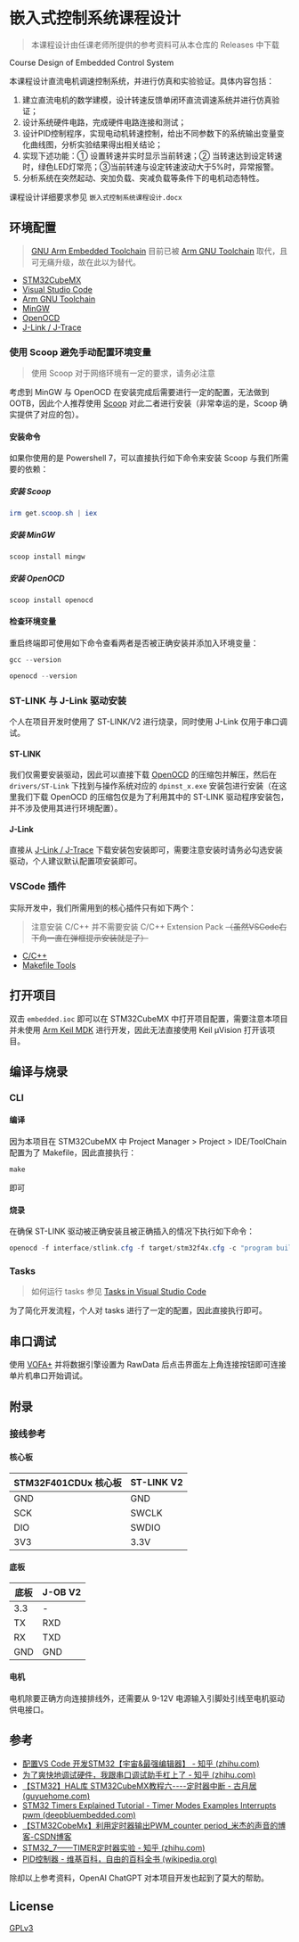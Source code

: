 # 嵌入式控制系统课程设计

> 本课程设计由任课老师所提供的参考资料可从本仓库的 Releases 中下载

Course Design of Embedded Control System

本课程设计直流电机调速控制系统，并进行仿真和实验验证。具体内容包括：

1. 建立直流电机的数学建模，设计转速反馈单闭环直流调速系统并进行仿真验证；
2. 设计系统硬件电路，完成硬件电路连接和测试；
3. 设计PID控制程序，实现电动机转速控制，给出不同参数下的系统输出变量变化曲线图，分析实验结果得出相关结论；
4. 实现下述功能：① 设置转速并实时显示当前转速；② 当转速达到设定转速时，绿色LED灯常亮；③当前转速与设定转速波动大于5%时，异常报警。
5. 分析系统在突然起动、突加负载、突减负载等条件下的电机动态特性。

课程设计详细要求参见 `嵌入式控制系统课程设计.docx`

## 环境配置

> [GNU Arm Embedded Toolchain](https://developer.arm.com/downloads/-/gnu-rm) 目前已被 [Arm GNU Toolchain](https://developer.arm.com/downloads/-/arm-gnu-toolchain-downloads) 取代，且可无痛升级，故在此以为替代。

- [STM32CubeMX](https://www.st.com/en/development-tools/stm32cubemx.html)
- [Visual Studio Code](https://code.visualstudio.com/)
- [Arm GNU Toolchain](https://developer.arm.com/downloads/-/arm-gnu-toolchain-downloads)
- [MinGW](https://osdn.net/projects/mingw/releases/)
- [OpenOCD](https://gnutoolchains.com/arm-eabi/openocd/)
- [J-Link / J-Trace](https://www.segger.com/downloads/jlink/)

### 使用 Scoop 避免手动配置环境变量

> 使用 Scoop 对于网络环境有一定的要求，请务必注意

考虑到 MinGW 与 OpenOCD 在安装完成后需要进行一定的配置，无法做到 OOTB，因此个人推荐使用 [Scoop](https://scoop.sh/) 对此二者进行安装（非常幸运的是，Scoop 确实提供了对应的包）。

#### 安装命令

如果你使用的是 Powershell 7，可以直接执行如下命令来安装 Scoop 与我们所需要的依赖：

##### 安装 Scoop

```powershell
irm get.scoop.sh | iex
```

##### 安装 MinGW

```powershell
scoop install mingw
```

##### 安装 OpenOCD

```powershell
scoop install openocd
```

#### 检查环境变量

重启终端即可使用如下命令查看两者是否被正确安装并添加入环境变量：

```powershell
gcc --version
```

```powershell
openocd --version
```

### ST-LINK 与 J-Link 驱动安装

个人在项目开发时使用了 ST-LINK/V2 进行烧录，同时使用 J-Link 仅用于串口调试。

#### ST-LINK

我们仅需要安装驱动，因此可以直接下载 [OpenOCD](https://gnutoolchains.com/arm-eabi/openocd/) 的压缩包并解压，然后在 `drivers/ST-Link` 下找到与操作系统对应的 `dpinst_x.exe` 安装包进行安装（在这里我们下载 OpenOCD 的压缩包仅是为了利用其中的 ST-LINK 驱动程序安装包，并不涉及使用其进行环境配置）。

#### J-Link

直接从 [J-Link / J-Trace](https://www.segger.com/downloads/jlink/) 下载安装包安装即可，需要注意安装时请务必勾选安装驱动，个人建议默认配置项安装即可。

### VSCode 插件

实际开发中，我们所需用到的核心插件只有如下两个：

> 注意安装 C/C++ 并不需要安装 C/C++ Extension Pack ~~（虽然VSCode右下角一直在弹框提示安装就是了）~~

- [C/C++](https://marketplace.visualstudio.com/items?itemName=ms-vscode.cpptools)
- [Makefile Tools](https://marketplace.visualstudio.com/items?itemName=ms-vscode.makefile-tools)

## 打开项目

双击 `embedded.ioc` 即可以在 STM32CubeMX 中打开项目配置，需要注意本项目并未使用 [Arm Keil MDK](https://www.keil.com/download/) 进行开发，因此无法直接使用 Keil µVision 打开该项目。

## 编译与烧录

### CLI

#### 编译

因为本项目在 STM32CubeMX 中 Project Manager > Project > IDE/ToolChain 配置为了 Makefile，因此直接执行：

```powershell
make
```

即可

#### 烧录

在确保 ST-LINK 驱动被正确安装且被正确插入的情况下执行如下命令：

```powershell
openocd -f interface/stlink.cfg -f target/stm32f4x.cfg -c "program build/embedded.hex verify reset exit"
```

### Tasks

> 如何运行 tasks 参见 [Tasks in Visual Studio Code](https://code.visualstudio.com/docs/editor/tasks)

为了简化开发流程，个人对 tasks 进行了一定的配置，因此直接执行即可。

## 串口调试

使用 [VOFA+](https://www.vofa.plus/) 并将数据引擎设置为 RawData 后点击界面左上角连接按钮即可连接单片机串口开始调试。

## 附录

### 接线参考

#### 核心板

| STM32F401CDUx 核心板 | ST-LINK V2 |
| -------------------- | ---------- |
| GND                  | GND        |
| SCK                  | SWCLK      |
| DIO                  | SWDIO      |
| 3V3                  | 3.3V       |

#### 底板

| 底板 | J-OB V2 |
| ---- | ------- |
| 3.3  | -       |
| TX   | RXD     |
| RX   | TXD     |
| GND  | GND     |

#### 电机

电机除要正确方向连接排线外，还需要从 9-12V 电源输入引脚处引线至电机驱动供电接口。

## 参考

- [配置VS Code 开发STM32【宇宙&最强编辑器】 - 知乎 (zhihu.com)](https://zhuanlan.zhihu.com/p/468568448)
- [为了爽快地调试硬件，我跟串口调试助手杠上了 - 知乎 (zhihu.com)](https://zhuanlan.zhihu.com/p/54671276)
- [【STM32】HAL库 STM32CubeMX教程六----定时器中断 - 古月居 (guyuehome.com)](https://www.guyuehome.com/36007)
- [STM32 Timers Explained Tutorial - Timer Modes Examples Interrupts pwm (deepbluembedded.com)](https://deepbluembedded.com/stm32-timers-tutorial-hardware-timers-explained/)
- [【STM32CobeMx】利用定时器输出PWM_counter period_米杰的声音的博客-CSDN博客](https://blog.csdn.net/Roger_717/article/details/119699868)
- [STM32_7——TIMER定时器实验 - 知乎 (zhihu.com)](https://zhuanlan.zhihu.com/p/525439399)
- [PID控制器 - 维基百科，自由的百科全书 (wikipedia.org)](https://zh.wikipedia.org/wiki/PID控制器)

除却以上参考资料，OpenAI ChatGPT 对本项目开发也起到了莫大的帮助。

## License

[GPLv3](https://github.com/Moroshima/embedded-motor-control/blob/master/LICENSE)
